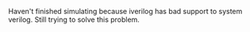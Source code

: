 Haven't finished simulating because iverilog has bad support to system verilog. Still trying to solve this problem.